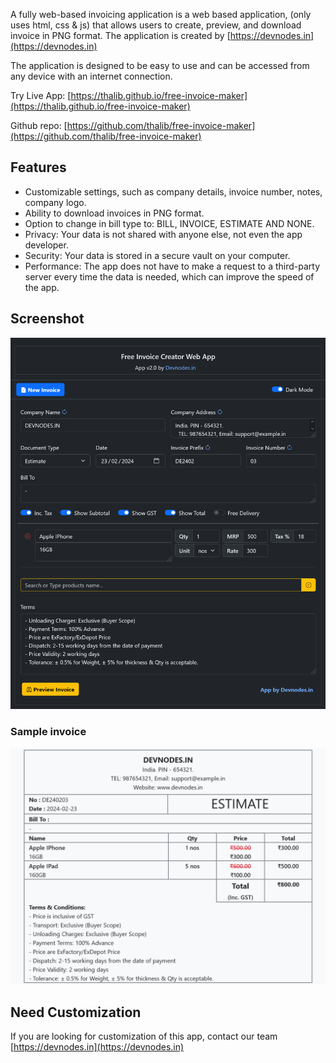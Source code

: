 A fully web-based invoicing application is a web based application, (only uses html, css & js) that allows users to create, preview, and download invoice in PNG format. The application is created by [https://devnodes.in](https://devnodes.in)

The application is designed to be easy to use and can be accessed from any device with an internet connection.

Try Live App: [https://thalib.github.io/free-invoice-maker](https://thalib.github.io/free-invoice-maker)

Github repo: [https://github.com/thalib/free-invoice-maker](https://github.com/thalib/free-invoice-maker)

## Features

* Customizable settings, such as company details, invoice number, notes, company logo.
* Ability to download invoices in PNG format.
* Option to change in bill type to: BILL, INVOICE, ESTIMATE AND NONE.
* Privacy: Your data is not shared with anyone else, not even the app developer.
* Security: Your data is stored in a secure vault on your computer.
* Performance: The app does not have to make a request to a third-party server every time the data is needed, which can improve the speed of the app.

## Screenshot

![Free & Opensource Invoice Creator by devnodes.in](screenshot/free-invoice-creator-app.png)

### Sample invoice

![Free & Opensource Invoice Creator by devnodes.in](screenshot/invoice.png)

## Need Customization

If you are looking for customization of this app, contact our team [https://devnodes.in](https://devnodes.in)

